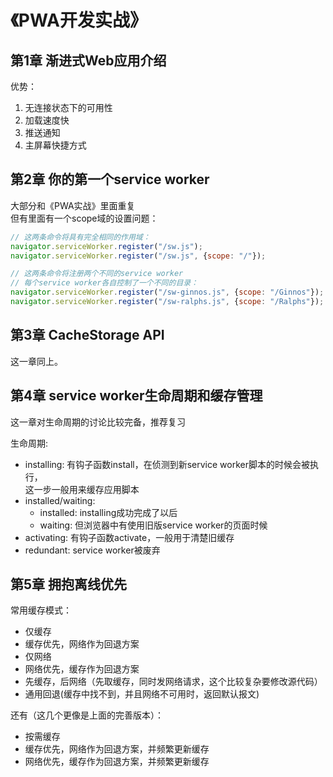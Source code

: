 # 《PWA开发实战》
## 第1章 渐进式Web应用介绍
优势：
1. 无连接状态下的可用性
2. 加载速度快
3. 推送通知
4. 主屏幕快捷方式

## 第2章 你的第一个service worker
大部分和《PWA实战》里面重复<br>
但有里面有一个scope域的设置问题：
```javascript
// 这两条命令将具有完全相同的作用域：
navigator.serviceWorker.register("/sw.js");
navigator.serviceWorker.register("/sw.js", {scope: "/"});

// 这两条命令将注册两个不同的service worker
// 每个service worker各自控制了一个不同的目录：
navigator.serviceWorker.register("/sw-ginnos.js", {scope: "/Ginnos"});
navigator.serviceWorker.register("/sw-ralphs.js", {scope: "/Ralphs"});
```

## 第3章 CacheStorage API
这一章同上。

## 第4章 service worker生命周期和缓存管理
这一章对生命周期的讨论比较完备，推荐复习

生命周期: 
* installing: 有钩子函数install，在侦测到新service worker脚本的时候会被执行，<br>
这一步一般用来缓存应用脚本
* installed/waiting:
    * installed: installing成功完成了以后
    * waiting: 但浏览器中有使用旧版service worker的页面时候
* activating: 有钩子函数activate，一般用于清楚旧缓存
* redundant: service worker被废弃


## 第5章 拥抱离线优先
常用缓存模式：
* 仅缓存
* 缓存优先，网络作为回退方案
* 仅网络
* 网络优先，缓存作为回退方案
* 先缓存，后网络（先取缓存，同时发网络请求，这个比较复杂要修改源代码）
* 通用回退(缓存中找不到，并且网络不可用时，返回默认报文)

还有（这几个更像是上面的完善版本）：
* 按需缓存
* 缓存优先，网络作为回退方案，并频繁更新缓存
* 网络优先，缓存作为回退方案，并频繁更新缓存

